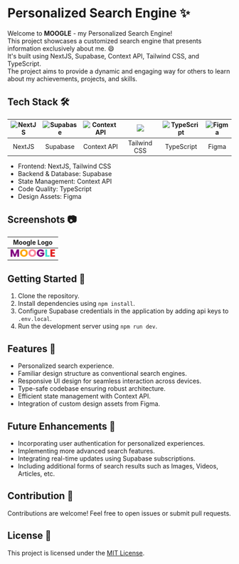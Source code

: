 # Personalized Search Engine ✨

Welcome to **MOOGLE** - my Personalized Search Engine! <br/>
This project showcases a customized search engine that presents information exclusively about me. 😄 <br>
It's built using NextJS, Supabase, Context API, Tailwind CSS, and TypeScript. <br>
The project aims to provide a dynamic and engaging way for others to learn about my achievements, projects, and skills.

## Tech Stack 🛠️
| ![NextJS](https://cdn.jsdelivr.net/npm/simple-icons@v9/icons/nextdotjs.svg) | ![Supabase](https://cdn.jsdelivr.net/npm/simple-icons@v9/icons/supabase.svg) | ![Context API](https://cdn.jsdelivr.net/npm/simple-icons@v9/icons/react.svg) | <img src="https://icons.iconarchive.com/icons/aniket-suvarna/box-logo/512/bxl-tailwind-css-icon.png" width="100" /> | ![TypeScript](https://cdn.jsdelivr.net/npm/simple-icons@v9/icons/typescript.svg) | ![Figma](https://cdn.jsdelivr.net/npm/simple-icons@v9/icons/figma.svg) |
|:---------------------------:|:------------------------------:|:----------------------------------:|:-------------------------------------:|:---------------------------------:|:------------------------:|
|         NextJS                |          Supabase             |          Context API               |           Tailwind CSS                |           TypeScript               |             Figma        |

- Frontend: NextJS, Tailwind CSS
- Backend & Database: Supabase
- State Management: Context API
- Code Quality: TypeScript
- Design Assets: Figma

## Screenshots 📷

| **Moogle Logo**|
|----------------------------------|
| <img src="https://github.com/mayankrastogi02/Moogle/blob/master/public/moogle_logo.svg" width="100" /> |

## Getting Started 🚀

1. Clone the repository.
2. Install dependencies using `npm install`.
3. Configure Supabase credentials in the application by adding api keys to `.env.local`.
4. Run the development server using `npm run dev`.

## Features 🌟

- Personalized search experience.
- Familiar design structure as conventional search engines.
- Responsive UI design for seamless interaction across devices.
- Type-safe codebase ensuring robust architecture.
- Efficient state management with Context API.
- Integration of custom design assets from Figma.

## Future Enhancements 🔮

- Incorporating user authentication for personalized experiences.
- Implementing more advanced search features.
- Integrating real-time updates using Supabase subscriptions.
- Including additional forms of search results such as Images, Videos, Articles, etc.

## Contribution 🤝

Contributions are welcome! Feel free to open issues or submit pull requests.

## License 📝

This project is licensed under the [MIT License](LICENSE).
